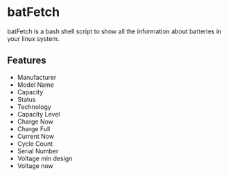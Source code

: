 # batFetch

batFetch is a bash shell script to show all the information about batteries in your linux system.

## Features

* Manufacturer
* Model Name
* Capacity
* Status
* Technology
* Capacity Level
* Charge Now
* Charge Full
* Current Now
* Cycle Count
* Serial Number
* Voltage min design
* Voltage now
